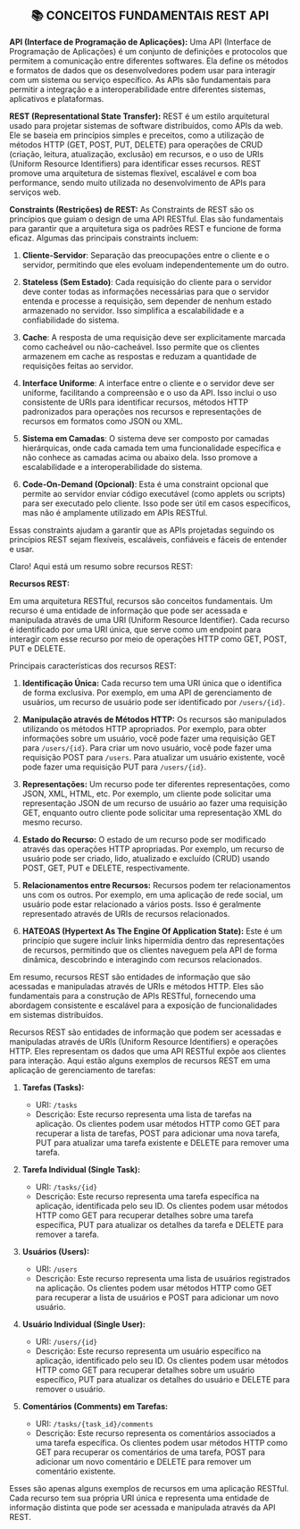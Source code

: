 <h2 align="center"> 📚 CONCEITOS FUNDAMENTAIS REST API</h2>

**API (Interface de Programação de Aplicações):**
Uma API (Interface de Programação de Aplicações) é um conjunto de definições e protocolos que permitem a comunicação entre diferentes softwares. Ela define os métodos e formatos de dados que os desenvolvedores podem usar para interagir com um sistema ou serviço específico. As APIs são fundamentais para permitir a integração e a interoperabilidade entre diferentes sistemas, aplicativos e plataformas.

**REST (Representational State Transfer):**
REST é um estilo arquitetural usado para projetar sistemas de software distribuídos, como APIs da web. Ele se baseia em princípios simples e preceitos, como a utilização de métodos HTTP (GET, POST, PUT, DELETE) para operações de CRUD (criação, leitura, atualização, exclusão) em recursos, e o uso de URIs (Uniform Resource Identifiers) para identificar esses recursos. REST promove uma arquitetura de sistemas flexível, escalável e com boa performance, sendo muito utilizada no desenvolvimento de APIs para serviços web.

**Constraints (Restrições) de REST:**
As Constraints de REST são os princípios que guiam o design de uma API RESTful. Elas são fundamentais para garantir que a arquitetura siga os padrões REST e funcione de forma eficaz. Algumas das principais constraints incluem:

1. **Cliente-Servidor**: Separação das preocupações entre o cliente e o servidor, permitindo que eles evoluam independentemente um do outro.

2. **Stateless (Sem Estado)**: Cada requisição do cliente para o servidor deve conter todas as informações necessárias para que o servidor entenda e processe a requisição, sem depender de nenhum estado armazenado no servidor. Isso simplifica a escalabilidade e a confiabilidade do sistema.

3. **Cache**: A resposta de uma requisição deve ser explicitamente marcada como cacheável ou não-cacheável. Isso permite que os clientes armazenem em cache as respostas e reduzam a quantidade de requisições feitas ao servidor.

4. **Interface Uniforme**: A interface entre o cliente e o servidor deve ser uniforme, facilitando a compreensão e o uso da API. Isso inclui o uso consistente de URIs para identificar recursos, métodos HTTP padronizados para operações nos recursos e representações de recursos em formatos como JSON ou XML.

5. **Sistema em Camadas**: O sistema deve ser composto por camadas hierárquicas, onde cada camada tem uma funcionalidade específica e não conhece as camadas acima ou abaixo dela. Isso promove a escalabilidade e a interoperabilidade do sistema.

6. **Code-On-Demand (Opcional)**: Esta é uma constraint opcional que permite ao servidor enviar código executável (como applets ou scripts) para ser executado pelo cliente. Isso pode ser útil em casos específicos, mas não é amplamente utilizado em APIs RESTful.

Essas constraints ajudam a garantir que as APIs projetadas seguindo os princípios REST sejam flexíveis, escaláveis, confiáveis e fáceis de entender e usar.

Claro! Aqui está um resumo sobre recursos REST:

**Recursos REST:**

Em uma arquitetura RESTful, recursos são conceitos fundamentais. Um recurso é uma entidade de informação que pode ser acessada e manipulada através de uma URI (Uniform Resource Identifier). Cada recurso é identificado por uma URI única, que serve como um endpoint para interagir com esse recurso por meio de operações HTTP como GET, POST, PUT e DELETE.

Principais características dos recursos REST:

1. **Identificação Única:** Cada recurso tem uma URI única que o identifica de forma exclusiva. Por exemplo, em uma API de gerenciamento de usuários, um recurso de usuário pode ser identificado por `/users/{id}`.

2. **Manipulação através de Métodos HTTP:** Os recursos são manipulados utilizando os métodos HTTP apropriados. Por exemplo, para obter informações sobre um usuário, você pode fazer uma requisição GET para `/users/{id}`. Para criar um novo usuário, você pode fazer uma requisição POST para `/users`. Para atualizar um usuário existente, você pode fazer uma requisição PUT para `/users/{id}`.

3. **Representações:** Um recurso pode ter diferentes representações, como JSON, XML, HTML, etc. Por exemplo, um cliente pode solicitar uma representação JSON de um recurso de usuário ao fazer uma requisição GET, enquanto outro cliente pode solicitar uma representação XML do mesmo recurso.

4. **Estado do Recurso:** O estado de um recurso pode ser modificado através das operações HTTP apropriadas. Por exemplo, um recurso de usuário pode ser criado, lido, atualizado e excluído (CRUD) usando POST, GET, PUT e DELETE, respectivamente.

5. **Relacionamentos entre Recursos:** Recursos podem ter relacionamentos uns com os outros. Por exemplo, em uma aplicação de rede social, um usuário pode estar relacionado a vários posts. Isso é geralmente representado através de URIs de recursos relacionados.

6. **HATEOAS (Hypertext As The Engine Of Application State):** Este é um princípio que sugere incluir links hipermídia dentro das representações de recursos, permitindo que os clientes naveguem pela API de forma dinâmica, descobrindo e interagindo com recursos relacionados.

Em resumo, recursos REST são entidades de informação que são acessadas e manipuladas através de URIs e métodos HTTP. Eles são fundamentais para a construção de APIs RESTful, fornecendo uma abordagem consistente e escalável para a exposição de funcionalidades em sistemas distribuídos.

Recursos REST são entidades de informação que podem ser acessadas e manipuladas através de URIs (Uniform Resource Identifiers) e operações HTTP. Eles representam os dados que uma API RESTful expõe aos clientes para interação. Aqui estão alguns exemplos de recursos REST em uma aplicação de gerenciamento de tarefas:

1. **Tarefas (Tasks):**
   - URI: `/tasks`
   - Descrição: Este recurso representa uma lista de tarefas na aplicação. Os clientes podem usar métodos HTTP como GET para recuperar a lista de tarefas, POST para adicionar uma nova tarefa, PUT para atualizar uma tarefa existente e DELETE para remover uma tarefa.

2. **Tarefa Individual (Single Task):**
   - URI: `/tasks/{id}`
   - Descrição: Este recurso representa uma tarefa específica na aplicação, identificada pelo seu ID. Os clientes podem usar métodos HTTP como GET para recuperar detalhes sobre uma tarefa específica, PUT para atualizar os detalhes da tarefa e DELETE para remover a tarefa.

3. **Usuários (Users):**
   - URI: `/users`
   - Descrição: Este recurso representa uma lista de usuários registrados na aplicação. Os clientes podem usar métodos HTTP como GET para recuperar a lista de usuários e POST para adicionar um novo usuário.

4. **Usuário Individual (Single User):**
   - URI: `/users/{id}`
   - Descrição: Este recurso representa um usuário específico na aplicação, identificado pelo seu ID. Os clientes podem usar métodos HTTP como GET para recuperar detalhes sobre um usuário específico, PUT para atualizar os detalhes do usuário e DELETE para remover o usuário.

5. **Comentários (Comments) em Tarefas:**
   - URI: `/tasks/{task_id}/comments`
   - Descrição: Este recurso representa os comentários associados a uma tarefa específica. Os clientes podem usar métodos HTTP como GET para recuperar os comentários de uma tarefa, POST para adicionar um novo comentário e DELETE para remover um comentário existente.

Esses são apenas alguns exemplos de recursos em uma aplicação RESTful. Cada recurso tem sua própria URI única e representa uma entidade de informação distinta que pode ser acessada e manipulada através da API REST.
